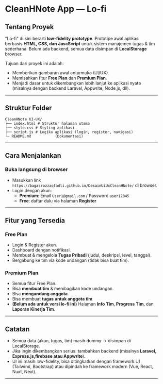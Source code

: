 # CleanHNote App — Lo-fi

## Tentang Proyek
"Lo-fi" di sini berarti **low-fidelity prototype**. Prototipe awal aplikasi berbasis **HTML, CSS, dan JavaScript** untuk sistem manajemen tugas & tim sederhana. Belum ada backend, semua data disimpan di **LocalStorage** browser.

Tujuan dari proyek ini adalah:
- Memberikan gambaran awal antarmuka (UI/UX).
- Memisahkan fitur **Free Plan** dan **Premium Plan**.
- Menjadi dasar untuk dikembangkan lebih lanjut ke aplikasi nyata (misalnya dengan backend Laravel, Appwrite, Node.js, dll).

---

## Struktur Folder
```
CleanHNote UI-UX/
├── index.html # Struktur halaman utama
├── style.css # Styling aplikasi
├── script.js # Logika aplikasi (login, register, navigasi)
└─ README.md           (Dokumentasi)
```

---

## Cara Menjalankan

### Buka langsung di browser
- Masukkan link `https://bagasrozzaqfadli.github.io/DesainUiUxCleanHNote/` di browser.
- Login dengan akun:
  - **Premium**: Email `User1@gmail.com` / Password `user12345`
  - **Free**: daftar dulu via halaman **Register**

---

## Fitur yang Tersedia

### Free Plan
- Login & Register akun.
- Dashboard dengan notifikasi.
- Membuat & mengelola **Tugas Pribadi** (judul, deskripsi, level, tanggal).
- Bergabung ke tim via kode undangan (tidak bisa buat tim).

### Premium Plan
- Semua fitur Free Plan.
- Bisa **membuat tim** & membagikan kode undangan.
- Bisa **mengundang anggota**.
- Bisa membuat **tugas untuk anggota tim**.
- **(Belum ada untuk versi lo-fi ini)** Halaman **Info Tim**, **Progress Tim**, dan **Laporan Kinerja Tim**.

---

## Catatan
- Semua data (akun, tugas, tim) masih dummy → disimpan di LocalStorage.
- Jika ingin dikembangkan serius: tambahkan backend (misalnya **Laravel, Express.js,firebase atau Appwrite**).
- UI ini masih low-fidelity, bisa ditingkatkan dengan framework UI (Tailwind, Bootstrap) atau dipindah ke framework modern (Vue, React, Nuxt, Next).

---
